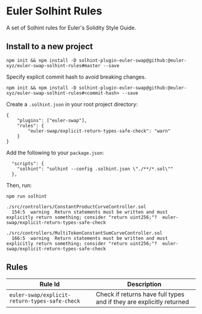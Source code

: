 # Euler Solhint Rules

A set of Solhint rules for Euler's Solidity Style Guide.

## Install to a new project

```
npm init && npm install -D solhint-plugin-euler-swap@github:@euler-xyz/euler-swap-solhint-rules#master --save
```

Specify explicit commit hash to avoid breaking changes.

```
npm init && npm install -D solhint-plugin-euler-swap@github:@euler-xyz/euler-swap-solhint-rules#<commit-hash> --save
```

Create a `.solhint.json` in your root project directory:

```
{
    "plugins": ["euler-swap"],
    "rules": {
        "euler-swap/explicit-return-types-safe-check": "warn"
    }
}

```

Add the following to your `package.json`:

```
  "scripts": {
    "solhint": "solhint --config .solhint.json \"./**/*.sol\""
  },
```

Then, run:

```
npm run solhint

./src/controllers/ConstantProductCurveController.sol
  154:5  warning  Return statements must be written and must explicitly return something; consider "return uint256;"?  euler-swap/explicit-return-types-safe-check

./src/controllers/MultiTokenConstantSumCurveController.sol
  166:5  warning  Return statements must be written and must explicitly return something; consider "return uint256;"?  euler-swap/explicit-return-types-safe-check
```

## Rules

| Rule Id                                       | Description                                                          |
| --------------------------------------------- | -------------------------------------------------------------------- |
| `euler-swap/explicit-return-types-safe-check` | Check if returns have full types and if they are explicitly returned |

